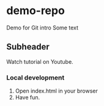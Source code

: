 # demo-repo
Demo for Git intro
Some text

## Subheader

Watch tutorial on Youtube.

### Local development
1. Open index.html in your browser
2. Have fun.

